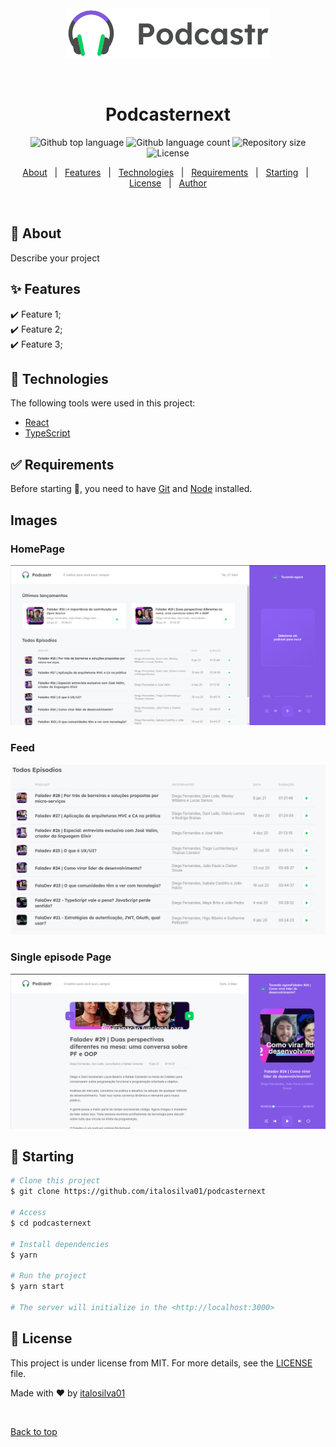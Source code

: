 <div align="center" id="top"> 
  <img src="./.github/logo.svg" alt="Podcasternext" />

&#xa0;

  <!-- <a href="https://podcasternext.netlify.app">Demo</a> -->
</div>

<h1 align="center">Podcasternext</h1>

<p align="center">
  <img alt="Github top language" src="https://img.shields.io/github/languages/top/italosilva01/podcasternext?color=56BEB8">

  <img alt="Github language count" src="https://img.shields.io/github/languages/count/italosilva01/podcasternext?color=56BEB8">

  <img alt="Repository size" src="https://img.shields.io/github/repo-size/italosilva01/podcasternext?color=56BEB8">

  <img alt="License" src="https://img.shields.io/github/license/italosilva01/podcasternext?color=56BEB8">

  <!-- <img alt="Github issues" src="https://img.shields.io/github/issues/italosilva01/podcasternext?color=56BEB8" /> -->

  <!-- <img alt="Github forks" src="https://img.shields.io/github/forks/italosilva01/podcasternext?color=56BEB8" /> -->

  <!-- <img alt="Github stars" src="https://img.shields.io/github/stars/italosilva01/podcasternext?color=56BEB8" /> -->
</p>

<!-- Status -->

<!-- <h4 align="center">
	🚧  Podcasternext 🚀 Under construction...  🚧
</h4>

<hr> -->

<p align="center">
  <a href="#dart-about">About</a> &#xa0; | &#xa0; 
  <a href="#sparkles-features">Features</a> &#xa0; | &#xa0;
  <a href="#rocket-technologies">Technologies</a> &#xa0; | &#xa0;
  <a href="#white_check_mark-requirements">Requirements</a> &#xa0; | &#xa0;
  <a href="#checkered_flag-starting">Starting</a> &#xa0; | &#xa0;
  <a href="#memo-license">License</a> &#xa0; | &#xa0;
  <a href="https://github.com/italosilva01" target="_blank">Author</a>
</p>

<br>

## :dart: About

Describe your project

## :sparkles: Features

:heavy_check_mark: Feature 1;\
:heavy_check_mark: Feature 2;\
:heavy_check_mark: Feature 3;

## :rocket: Technologies

The following tools were used in this project:

- [React](https://pt-br.reactjs.org/)
- [TypeScript](https://www.typescriptlang.org/)

## :white_check_mark: Requirements

Before starting :checkered_flag:, you need to have [Git](https://git-scm.com) and [Node](https://nodejs.org/en/) installed.

## Images

### HomePage

<img src="./.github/homepage.png">

### Feed

<img src="./.github/feed.png">

### Single episode Page

<img src="./.github/Captura de tela de 2021-05-02 11-26-21.png">

## :checkered_flag: Starting

```bash
# Clone this project
$ git clone https://github.com/italosilva01/podcasternext

# Access
$ cd podcasternext

# Install dependencies
$ yarn

# Run the project
$ yarn start

# The server will initialize in the <http://localhost:3000>
```

## :memo: License

This project is under license from MIT. For more details, see the [LICENSE](LICENSE.md) file.

Made with :heart: by <a href="https://github.com/italosilva01" target="_blank">italosilva01</a>

&#xa0;

<a href="#top">Back to top</a>
